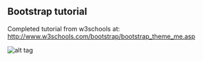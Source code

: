 Bootstrap tutorial
------------------

Completed tutorial from w3schools at:
http://www.w3schools.com/bootstrap/bootstrap_theme_me.asp

![alt tag](http://i.imgur.com/qgoXTLA.png?1)
